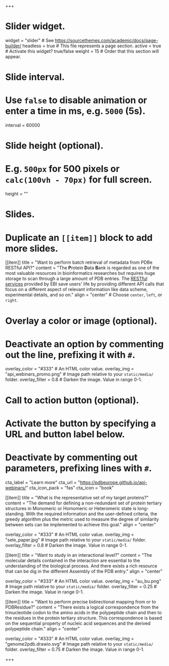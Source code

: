 +++
# Slider widget.
widget = "slider"  # See https://sourcethemes.com/academic/docs/page-builder/
headless = true  # This file represents a page section.
active = true  # Activate this widget? true/false
weight = 15  # Order that this section will appear.

# Slide interval.
# Use `false` to disable animation or enter a time in ms, e.g. `5000` (5s).
interval = 60000

# Slide height (optional).
# E.g. `500px` for 500 pixels or `calc(100vh - 70px)` for full screen.
height = ""

# Slides.
# Duplicate an `[[item]]` block to add more slides.
[[item]]
  title = "Want to perform batch retrieval of metadata from PDBe RESTful API?"
  content = "The **P**rotein **D**ata **B**ank is regarded as one of the most valuable resources in bioinformatics researches but requires huge storage to scan through a large amount of PDB entries. The [RESTful services](https://www.ebi.ac.uk/pdbe/pdbe-rest-api) provided by EBI save users' life by providing different API calls that focus on a different aspect of relevant information like data scheme, experimental details, and so on."
  align = "center"  # Choose `center`, `left`, or `right`.

  # Overlay a color or image (optional).
  #   Deactivate an option by commenting out the line, prefixing it with `#`.
  overlay_color = "#333"  # An HTML color value.
  overlay_img = "api_webinars_promo.png"  # Image path relative to your `static/media/` folder.
  overlay_filter = 0.8  # Darken the image. Value in range 0-1.

  # Call to action button (optional).
  #   Activate the button by specifying a URL and button label below.
  #   Deactivate by commenting out parameters, prefixing lines with `#`.
  cta_label = "Learn more"
  cta_url = "https://pdbeurope.github.io/api-webinars/"
  cta_icon_pack = "fas"
  cta_icon = "book"
  
[[item]]
  title = "What is the representative set of my target proteins?"
  content = "The demand for defining a non-redundant set of protein tertiary structures in Monomeric or Homomeric or Heteromeric state is long-standing. With the required information and the user-defined criteria, the greedy algorithm plus the metric used to measure the degree of similarity between sets can be implemented to achieve this goal."
  align = "center"

  overlay_color = "#333"  # An HTML color value.
  overlay_img = "sele_paper.jpg"  # Image path relative to your `static/media/` folder.
  overlay_filter = 0.8  # Darken the image. Value in range 0-1. 

[[item]]
  title = "Want to study in an interactional level?"
  content = "The molecular details contained in the interaction are essential to the understanding of the biological process. And there exists a rich resource that can be dig in the different Assembly of the PDB entry."
  align = "center"

  overlay_color = "#333"  # An HTML color value.
  overlay_img = "au_bu.png"  # Image path relative to your `static/media/` folder.
  overlay_filter = 0.25  # Darken the image. Value in range 0-1.

[[item]]
  title = "Want to perform precise bidirectional mapping from or to PDBResidue?"
  content = "There exists a logical correspondence from the trinucleotide codon to the amino acids in the polypeptide chain and then to the residues in the protein tertiary structure. This correspondence is based on the sequential property of nucleic acid sequences and the derived polypeptide chain."
  align = "center"

  overlay_color = "#333"  # An HTML color value.
  overlay_img = "genome2pdb.drawio.svg"  # Image path relative to your `static/media/` folder.
  overlay_filter = 0.75  # Darken the image. Value in range 0-1.

+++